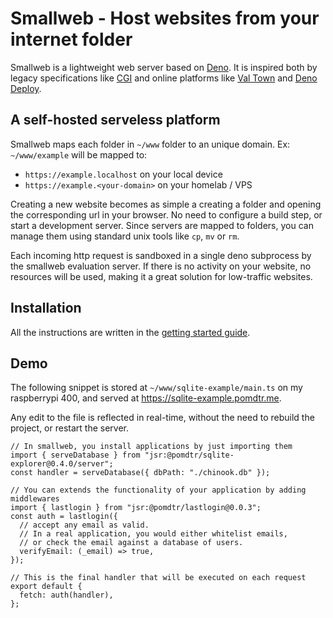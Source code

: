 # Smallweb - Host websites from your internet folder

Smallweb is a lightweight web server based on [Deno](https://deno.com). It is inspired both by legacy specifications like [CGI](https://en.wikipedia.org/wiki/Common_Gateway_Interface) and online platforms like [Val Town](https://val.town) and [Deno Deploy](https://deno.com/deploy).

## A self-hosted serveless platform

Smallweb maps each folder in `~/www` folder to an unique domain. Ex: `~/www/example` will be mapped to:

- `https://example.localhost` on your local device
- `https://example.<your-domain>` on your homelab / VPS

Creating a new website becomes as simple a creating a folder and opening the corresponding url in your browser. No need to configure a build step, or start a development server. Since servers are mapped to folders, you can manage them using standard unix tools like `cp`, `mv` or `rm`.

Each incoming http request is sandboxed in a single deno subprocess by the smallweb evaluation server. If there is no activity on your website, no resources will be used, making it a great solution for low-traffic websites.

## Installation

All the instructions are written in the [getting started guide](https://pomdtr.github.io/smallweb).

## Demo

The following snippet is stored at `~/www/sqlite-example/main.ts` on my raspberrypi 400, and served at <https://sqlite-example.pomdtr.me>.

Any edit to the file is reflected in real-time, without the need to rebuild the project, or restart the server.

```tsx
// In smallweb, you install applications by just importing them
import { serveDatabase } from "jsr:@pomdtr/sqlite-explorer@0.4.0/server";
const handler = serveDatabase({ dbPath: "./chinook.db" });

// You can extends the functionality of your application by adding middlewares
import { lastlogin } from "jsr:@pomdtr/lastlogin@0.0.3";
const auth = lastlogin({
  // accept any email as valid.
  // In a real application, you would either whitelist emails,
  // or check the email against a database of users.
  verifyEmail: (_email) => true,
});

// This is the final handler that will be executed on each request
export default {
  fetch: auth(handler),
};
```
